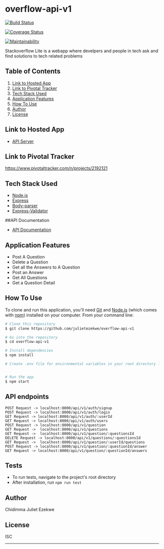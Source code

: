 # overflow-api-v1

[![Build Status](https://travis-ci.org/julietezekwe/overflow-api-v1.svg)](https://travis-ci.org/julietezekwe/overflow-api-v1)

[![Coverage Status](https://coveralls.io/repos/github/julietezekwe/overflow-api-v1/badge.svg?branch=master)](https://coveralls.io/github/julietezekwe/overflow-api-v1?branch=master)

[![Maintainability](https://api.codeclimate.com/v1/badges/aa223eeaa25169feb02c/maintainability)](https://codeclimate.com/github/julietezekwe/overflow-api-v1/maintainability)

Stackoverflow Lite is a webapp where develpers and people in tech ask and find solutions to tech related problems

## Table of Contents
1. <a href="#hosted-app">Link to Hosted App</a>
2. <a href="#pivotal-tracker">Link to Pivotal Tracker</a>
3. <a href="#tech-stack-used">Tech Stack Used</a>
4. <a href="#application-features">Application Features</a>
5. <a href="#how-to-use">How To Use</a>
6. <a href="#author">Author</a>
7. <a href="#license">License</a>


## Link to Hosted App
- [API Server](https://stackoverflow-lite-server.herokuapp.com)


## Link to Pivotal Tracker

https://www.pivotaltracker.com/n/projects/2192121

## Tech Stack Used

- [Node.js](https://nodejs.org/)
- [Express](https://expressjs.com/)
- [Body-parser](https://www.npmjs.com/package/body-parser)
- [Express-Validator](https://www.npmjs.com/package/express-validator)

##API Documentation

- [API Documentation](https://stackoverflow-lite-server.herokuapp.com/api-docs)

## Application Features

* Post A Question
* Delete a Question
* Get all the Answers to A Question
* Post an Answer
* Get All Questions
* Get a Question Detail


## How To Use

To clone and run this application, you'll need [Git](https://git-scm.com) and [Node.js](https://nodejs.org/en/download/) (which comes with [npm](http://npmjs.com)) installed on your computer. From your command line:

```bash
# Clone this repository
$ git clone https://github.com/julietezekwe/overflow-api-v1

# Go into the repository
$ cd overflow-api-v1

# Install dependencies
$ npm install

# Create .env file for environmental variables in your root directory like the .env.example file


# Run the app
$ npm start
```

## API endpoints
```
POST Request -> localhost:8000/api/v1/auth/signup
POST Request -> localhost:8000/api/v1/auth/login
GET Request -> localhost:8000/api/v1/auth/:userId
GET Request -> localhost:8000/api/v1/auth/users
POST Request -> localhost:8000/api/v1/question
GET Request ->  localhost:8000/api/v1/questions
GET Request ->  localhost:8000/api/v1/question/:questionsId    
DELETE Request -> localhost:8000/api/v1/questions/:questionsId
GET Request ->  localhost:8000/api/v1/question/:userId/questions
POST Request -> localhost:8000/api/v1/question/:questionId/answer
GET Request -> localhost:8000/api/v1/question/:questionId/answers
```

## Tests

* To run tests, navigate to the project's root directory
* After installation, run `npm run test`

## Author

Chidimma Juliet Ezekwe


## License

ISC

---
